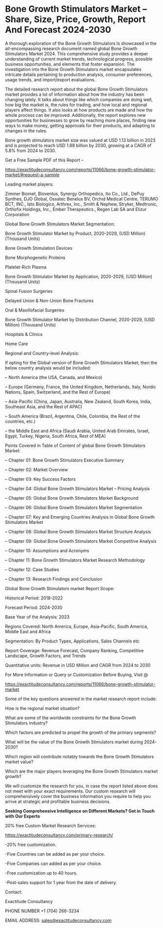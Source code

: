 # Bone Growth Stimulators Market –Share, Size, Price, Growth, Report And Forecast 2024-2030

A thorough exploration of the Bone Growth Stimulators Is showcased  in the all-encompassing research document named global Bone Growth Stimulators Market 2024. This comprehensive study provides a deeper understanding of current market trends, technological progress, possible business opportunities, and elements that foster expansion. The investigation into the Bone Growth Stimulators market encapsulates intricate details pertaining to production analysis, consumer preferences, usage trends, and import/export evaluations.

The detailed research report about the global Bone Growth Stimulators market provides a lot of information about how the industry has been changing lately. It talks about things like which companies are doing well, how big the market is, the rules for trading, and how local and regional players affect things. It also looks at how products are made and how the whole process can be improved. Additionally, the report explores new opportunities for businesses to grow by reaching more places, finding new ways to make money, getting approvals for their products, and adapting to changes in the rules.

Bone growth stimulators market size was valued at USD 1.13 billion in 2023 and is projected to reach USD 1.88 billion by 2030, growing at a CAGR of 5.8% from 2024 to 2030.

Get a Free Sample PDF of this Report –

https://exactitudeconsultancy.com/reports/11066/bone-growth-stimulator-market/#request-a-sample

Leading market players:

Zimmer Biomet, Bioventus, Synergy Orthopedics, Ito Co., Ltd., DePuy Synthes, DJO Global, Ossatec Benelux BV, Orchid Medical Centre, TERUMO BCT, INC., Isto Biologics, Arthrex, Inc., Smith & Nephew, Stryker, Medtronic, Orthofix Holdings, Inc., Ember Therapeutics., Regen Lab SA and Elizur Corporation

Global Bone Growth Stimulators Market Segmentation:

Bone Growth Stimulator Market by Product, 2020-2029, (USD Million) (Thousand Units)

Bone Growth Stimulation Devices

Bone Morphogenetic Proteins

Platelet-Rich Plasma

Bone Growth Stimulator Market by Application, 2020-2029, (USD Million) (Thousand Units)

Spinal Fusion Surgeries

Delayed Union & Non-Union Bone Fractures

Oral & Maxillofacial Surgeries

Bone Growth Stimulator Market by Distribution Channel, 2020-2029, (USD Million) (Thousand Units)

Hospitals & Clinics

Home Care

Regional and Country-level Analysis:

If opting for the Global version of Bone Growth Stimulators Market; then the below country analysis would be included:

– North America (the USA, Canada, and Mexico)

– Europe (Germany, France, the United Kingdom, Netherlands, Italy, Nordic Nations, Spain, Switzerland, and the Rest of Europe)

– Asia-Pacific (China, Japan, Australia, New Zealand, South Korea, India, Southeast Asia, and the Rest of APAC)

– South America (Brazil, Argentina, Chile, Colombia, the Rest of the countries, etc.)

– the Middle East and Africa (Saudi Arabia, United Arab Emirates, Israel, Egypt, Turkey, Nigeria, South Africa, Rest of MEA)

Points Covered in Table of Content of global Bone Growth Stimulators Market:

– Chapter 01:  Bone Growth Stimulators Executive Summary

– Chapter 02: Market Overview

– Chapter 03: Key Success Factors

– Chapter 04: Global Bone Growth Stimulators Market – Pricing Analysis

– Chapter 05: Global Bone Growth Stimulators Market Background

– Chapter 06: Global Bone Growth Stimulators Market Segmentation

– Chapter 07: Key and Emerging Countries Analysis in Global Bone Growth Stimulators Market

– Chapter 08: Global Bone Growth Stimulators Market Structure Analysis

– Chapter 09: Global Bone Growth Stimulators Market Competitive Analysis

– Chapter 10: Assumptions and Acronyms

– Chapter 11: Bone Growth Stimulators Market Research Methodology

– Chapter 12: Case Studies

– Chapter 13: Research Findings and Conclusion

Global Bone Growth Stimulators market Report Scope:

Historical Period: 2018-2022

Forecast Period: 2024-2030

Base Year of the Analysis: 2023

Regions Covered: North America, Europe, Asia-Pacific, South America, Middle East and Africa

Segmentation: By Product Types, Applications, Sales Channels etc

Report Coverage: Revenue Forecast, Company Ranking, Competitive Landscape, Growth Factors, and Trends

Quantitative units: Revenue in USD Million and CAGR from 2024 to 2030

For More Information or Query or Customization Before Buying, Visit @

https://exactitudeconsultancy.com/reports/11066/bone-growth-stimulator-market

Some of the key questions answered in the market research report include:

How is the regional market situation?

What are some of the worldwide constraints for the Bone Growth Stimulators industry?

Which factors are predicted to propel the growth of the primary segments?

What will be the value of the Bone Growth Stimulators market during 2024-2030?

Which region will contribute notably towards the Bone Growth Stimulators market value?

Which are the major players leveraging the Bone Growth Stimulators market growth?

We will customize the research for you, in case the report listed above does not meet with your exact requirements. Our custom research will comprehensively cover the business information you require to help you arrive at strategic and profitable business decisions.

**Seeking Comprehensive Intelligence on Different Markets? Get in Touch with Our Experts**

20% free Custom Market Research Services:

https://exactitudeconsultancy.com/primary-research/

-20% free customization.

-Five Countries can be added as per your choice.

-Five Companies can added as per your choice.

-Free customization up to 40 hours.

-Post-sales support for 1 year from the date of delivery.

Contact:

Exactitude Consultancy

PHONE NUMBER +1 (704) 266-3234

EMAIL ADDRESS: sales@exactitudeconsultancy.com
